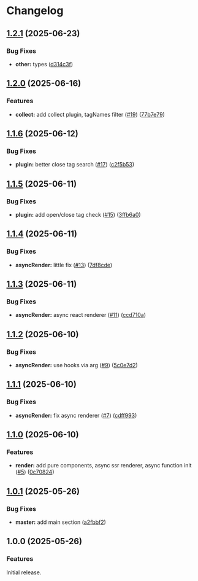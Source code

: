 # Changelog

## [1.2.1](https://github.com/diplodoc-platform/mdx-extension/compare/v1.2.0...v1.2.1) (2025-06-23)


### Bug Fixes

* **other:** types ([d314c3f](https://github.com/diplodoc-platform/mdx-extension/commit/d314c3f6ac72ed935e3c0e46dd6f04b1ff050e30))

## [1.2.0](https://github.com/diplodoc-platform/mdx-extension/compare/v1.1.6...v1.2.0) (2025-06-16)


### Features

* **collect:** add collect plugin, tagNames filter ([#19](https://github.com/diplodoc-platform/mdx-extension/issues/19)) ([77b7e79](https://github.com/diplodoc-platform/mdx-extension/commit/77b7e79c1dce5e7a3b04c73580654ce935ab2106))

## [1.1.6](https://github.com/diplodoc-platform/mdx-extension/compare/v1.1.5...v1.1.6) (2025-06-12)


### Bug Fixes

* **plugin:** better close tag search ([#17](https://github.com/diplodoc-platform/mdx-extension/issues/17)) ([c2f5b53](https://github.com/diplodoc-platform/mdx-extension/commit/c2f5b53bda786b63ee7a492573a5371947f588f4))

## [1.1.5](https://github.com/diplodoc-platform/mdx-extension/compare/v1.1.4...v1.1.5) (2025-06-11)


### Bug Fixes

* **plugin:** add open/close tag check ([#15](https://github.com/diplodoc-platform/mdx-extension/issues/15)) ([3ffb6a0](https://github.com/diplodoc-platform/mdx-extension/commit/3ffb6a0ff84a3d39dc12ec468ccfb3ffa6a94956))

## [1.1.4](https://github.com/diplodoc-platform/mdx-extension/compare/v1.1.3...v1.1.4) (2025-06-11)


### Bug Fixes

* **asyncRender:** little fix ([#13](https://github.com/diplodoc-platform/mdx-extension/issues/13)) ([7df8cde](https://github.com/diplodoc-platform/mdx-extension/commit/7df8cdeebad578affa2566779304b6c5a2566fe2))

## [1.1.3](https://github.com/diplodoc-platform/mdx-extension/compare/v1.1.2...v1.1.3) (2025-06-11)


### Bug Fixes

* **asyncRender:** async react renderer ([#11](https://github.com/diplodoc-platform/mdx-extension/issues/11)) ([ccd710a](https://github.com/diplodoc-platform/mdx-extension/commit/ccd710ae08b6c114d23c0dfda551f600b8bf2d2e))

## [1.1.2](https://github.com/diplodoc-platform/mdx-extension/compare/v1.1.1...v1.1.2) (2025-06-10)


### Bug Fixes

* **asyncRender:** use hooks via arg ([#9](https://github.com/diplodoc-platform/mdx-extension/issues/9)) ([5c0e7d2](https://github.com/diplodoc-platform/mdx-extension/commit/5c0e7d210d3c43fbdb54b5db6706010e576a619d))

## [1.1.1](https://github.com/diplodoc-platform/mdx-extension/compare/v1.1.0...v1.1.1) (2025-06-10)


### Bug Fixes

* **asyncRender:** fix async renderer ([#7](https://github.com/diplodoc-platform/mdx-extension/issues/7)) ([cdff993](https://github.com/diplodoc-platform/mdx-extension/commit/cdff993ff4947c2e450094faf85c4eee8eecbede))

## [1.1.0](https://github.com/diplodoc-platform/mdx-extension/compare/v1.0.1...v1.1.0) (2025-06-10)


### Features

* **render:** add pure components, async ssr renderer, async function init ([#5](https://github.com/diplodoc-platform/mdx-extension/issues/5)) ([0c70824](https://github.com/diplodoc-platform/mdx-extension/commit/0c7082427032325adfafa85a49c80ca9fa2c765c))

## [1.0.1](https://github.com/diplodoc-platform/mdx-extension/compare/v1.0.0...v1.0.1) (2025-05-26)


### Bug Fixes

* **master:** add main section ([a2fbbf2](https://github.com/diplodoc-platform/mdx-extension/commit/a2fbbf27c65f3d0b86a403c0f5bf01d6abd2f084))

## 1.0.0 (2025-05-26)

### Features

Initial release.
